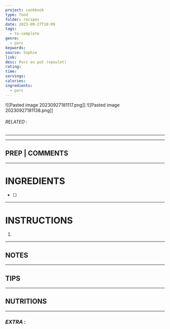 ```yaml
---
project: cookbook
type: food
folder: recipes
date: 2023-09-27T18:09
tags:
  - to-complete
genre:
  - porc
keywords: 
source: Sophie
link: 
desc: Porc en pot (+poulet)
rating: 
time: 
servings: 
calories: 
ingredients:
  - porc
---
```


![[Pasted image 20230927181117.png]]
![[Pasted image 20230927181138.png]]
###### *RELATED* : 
---


---
## PREP | COMMENTS



---
# INGREDIENTS

- [ ] 

---
# INSTRUCTIONS

1. 

---
## NOTES



---
## TIPS



---
## NUTRITIONS



---
### *EXTRA* :



